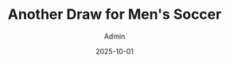 ---
layout: post
title: "Another Draw for Men's Soccer "
date: 2025-10-01
author: Admin
image: /images/2025-10-04-msoc.jpg
image_credit: "Photo from University of the Cumberlands"
---